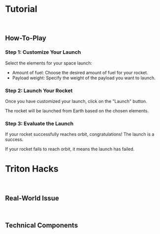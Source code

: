 # Tutorial

<br>

## How-To-Play


  <div class ="customization">
    <h3>Step 1: Customize Your Launch</h3>
      <p>Select the elements for your space launch:</p>
        <ul>
          <li>Amount of fuel: Choose the desired amount of fuel for your rocket.</li>
          <li>Payload weight: Specify the weight of the payload you want to launch.</li>
        </ul>
  </div>
  
  <div class="how-to-step">
    <h3>Step 2: Launch Your Rocket</h3>
      <p>Once you have customized your launch, click on the "Launch" button.</p>
      <p>The rocket will be launched from Earth based on the chosen elements.</p>
  </div>

  <div class="how-to-step">
      <h3>Step 3: Evaluate the Launch</h3>
      <p>If your rocket successfully reaches orbit, congratulations! The launch is a success.</p>
      <p>If your rocket fails to reach orbit, it means the launch has failed.</p>
    </div>

# Triton Hacks

<br>

## Real-World Issue

<br>

## Technical Components

## 